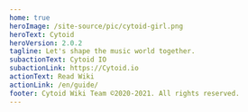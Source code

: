 ```yaml
---
home: true
heroImage: /site-source/pic/cytoid-girl.png
heroText: Cytoid
heroVersion: 2.0.2
tagline: Let's shape the music world together.
subactionText: Cytoid IO
subactionLink: https://Cytoid.io
actionText: Read Wiki
actionLink: /en/guide/
footer: Cytoid Wiki Team ©2020-2021. All rights reserved.
---
```

